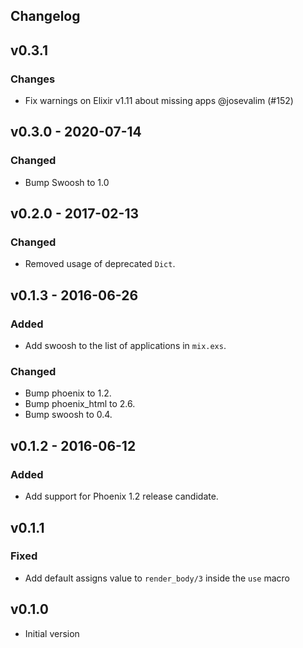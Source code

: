 ## Changelog

## v0.3.1

### Changes

- Fix warnings on Elixir v1.11 about missing apps @josevalim (#152)

## v0.3.0 - 2020-07-14

### Changed

- Bump Swoosh to 1.0

## v0.2.0 - 2017-02-13

### Changed

- Removed usage of deprecated `Dict`.

## v0.1.3 - 2016-06-26

### Added

- Add swoosh to the list of applications in `mix.exs`.

### Changed

- Bump phoenix to 1.2.
- Bump phoenix_html to 2.6.
- Bump swoosh to 0.4.

## v0.1.2 - 2016-06-12

### Added

- Add support for Phoenix 1.2 release candidate.

## v0.1.1

### Fixed

- Add default assigns value to `render_body/3` inside the `use` macro

## v0.1.0

- Initial version
